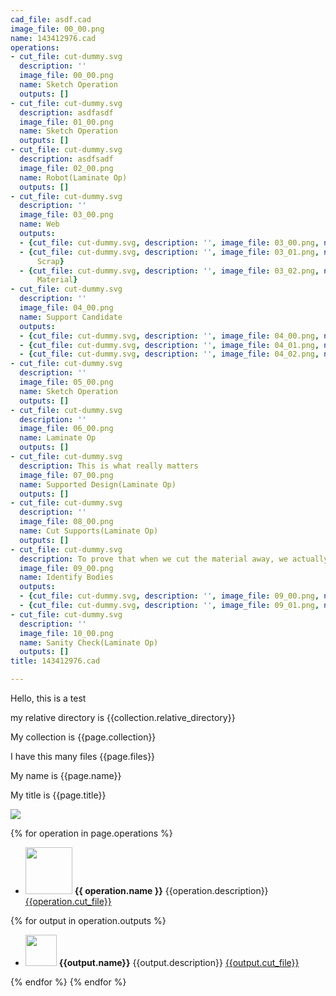 ```yaml
---
cad_file: asdf.cad
image_file: 00_00.png
name: 143412976.cad
operations:
- cut_file: cut-dummy.svg
  description: ''
  image_file: 00_00.png
  name: Sketch Operation
  outputs: []
- cut_file: cut-dummy.svg
  description: asdfasdf
  image_file: 01_00.png
  name: Sketch Operation
  outputs: []
- cut_file: cut-dummy.svg
  description: asdfsadf
  image_file: 02_00.png
  name: Robot(Laminate Op)
  outputs: []
- cut_file: cut-dummy.svg
  description: ''
  image_file: 03_00.png
  name: Web
  outputs:
  - {cut_file: cut-dummy.svg, description: '', image_file: 03_00.png, name: Sheet}
  - {cut_file: cut-dummy.svg, description: '', image_file: 03_01.png, name: Inner
      Scrap}
  - {cut_file: cut-dummy.svg, description: '', image_file: 03_02.png, name: Removed
      Material}
- cut_file: cut-dummy.svg
  description: ''
  image_file: 04_00.png
  name: Support Candidate
  outputs:
  - {cut_file: cut-dummy.svg, description: '', image_file: 04_00.png, name: support}
  - {cut_file: cut-dummy.svg, description: '', image_file: 04_01.png, name: cut line}
  - {cut_file: cut-dummy.svg, description: '', image_file: 04_02.png, name: cut area}
- cut_file: cut-dummy.svg
  description: ''
  image_file: 05_00.png
  name: Sketch Operation
  outputs: []
- cut_file: cut-dummy.svg
  description: ''
  image_file: 06_00.png
  name: Laminate Op
  outputs: []
- cut_file: cut-dummy.svg
  description: This is what really matters
  image_file: 07_00.png
  name: Supported Design(Laminate Op)
  outputs: []
- cut_file: cut-dummy.svg
  description: ''
  image_file: 08_00.png
  name: Cut Supports(Laminate Op)
  outputs: []
- cut_file: cut-dummy.svg
  description: To prove that when we cut the material away, we actually remove it
  image_file: 09_00.png
  name: Identify Bodies
  outputs:
  - {cut_file: cut-dummy.svg, description: '', image_file: 09_00.png, name: Body 0}
  - {cut_file: cut-dummy.svg, description: '', image_file: 09_01.png, name: Body 1}
- cut_file: cut-dummy.svg
  description: ''
  image_file: 10_00.png
  name: Sanity Check(Laminate Op)
  outputs: []
title: 143412976.cad

---
```


Hello, this is a test

my relative directory is {{collection.relative_directory}}

My collection is {{page.collection}}

I have this many files {{page.files}}

My name is {{page.name}}

My title is {{page.title}}

[<img src="{{page.image_file}}" />]({{page.cad_file}})

{% for operation in page.operations %}

* [<img src="{{operation.image_file}}" height = "75px" />]({{operation.image_file}}) **{{ operation.name }}** {{operation.description}} [{{operation.cut_file}}]({{operation.cut_file}})

{% for output in operation.outputs %}
  * [<img src="{{output.image_file}}" height = "50px" />]({{output.image_file}}) **{{output.name}}** {{output.description}} [{{output.cut_file}}]({{output.cut_file}})

{% endfor %}
{% endfor %}
